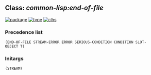 ## Class: ***common-lisp:end-of-file***
[![package](https://img.shields.io/badge/Package-COMMON--LISP-5f9ea0.svg?style=social&colorA=999999)](../) [![type](https://img.shields.io/badge/Type-Class-5f9ea0.svg?style=social&colorA=999999)](../#class) [![clhs](https://img.shields.io/badge/CLHS-END--OF--FILE-5f9ea0.svg?style=social&colorA=999999)](http://www.lispworks.com/documentation/HyperSpec/Body/e_end_of.htm) 
### Precedence list
```
(END-OF-FILE STREAM-ERROR ERROR SERIOUS-CONDITION CONDITION SLOT-OBJECT T)
```
### Initargs
```
(STREAM)
```
